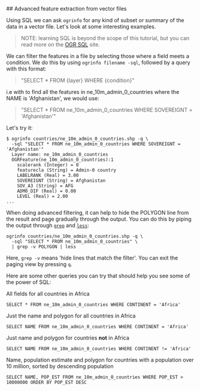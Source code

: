 ## Advanced feature extraction from vector files

Using SQL we can ask `ogrinfo` for any kind of subset or summary of the data in a vector file. Let's look at some interesting examples.

> NOTE: learning SQL is beyond the scope of this tutorial, but you can read more on the [OGR SQL](http://www.gdal.org/ogr_sql.html) site.

We can filter the features in a file by selecting those where a field meets a condition. We do this by using `ogrinfo filename -sql`, followed by a query with this format:

> "SELECT * FROM {layer} WHERE {condition}"

i.e with to find all the features in ne_10m_admin_0_countries where the NAME is 'Afghanistan', we would use:

> "SELECT * FROM ne_10m_admin_0_countries WHERE SOVEREIGNT = 'Afghanistan'"

Let's try it:

```
$ ogrinfo countries/ne_10m_admin_0_countries.shp -q \
  -sql "SELECT * FROM ne_10m_admin_0_countries WHERE SOVEREIGNT = 'Afghanistan'"
  Layer name: ne_10m_admin_0_countries
  OGRFeature(ne_10m_admin_0_countries):1
    scalerank (Integer) = 0
    featurecla (String) = Admin-0 country
    LABELRANK (Real) = 3.00
    SOVEREIGNT (String) = Afghanistan
    SOV_A3 (String) = AFG
    ADM0_DIF (Real) = 0.00
    LEVEL (Real) = 2.00
...
```

When doing advanced filtering, it can help to hide the POLYGON line from the result and page gradually through the output. You can do this by piping the output through [`grep`](https://en.wikipedia.org/wiki/Grep) and [`less`](https://en.wikipedia.org/wiki/Less_(Unix)):

```
ogrinfo countries/ne_10m_admin_0_countries.shp -q \
  -sql "SELECT * FROM ne_10m_admin_0_countries" \
  | grep -v POLYGON | less
```

Here, `grep -v` means 'hide lines that match the filter'. You can exit the paging view by pressing `q`.

Here are some other queries you can try that should help you see some of the power of SQL:

All fields for all countries in Africa

```
SELECT * FROM ne_10m_admin_0_countries WHERE CONTINENT = 'Africa'
```

Just the name and polygon for all countries in Africa

```
SELECT NAME FROM ne_10m_admin_0_countries WHERE CONTINENT = 'Africa'
```

Just name and polygon for countries **not** in Africa

```
SELECT NAME FROM ne_10m_admin_0_countries WHERE CONTINENT != 'Africa'
```

Name, population estimate and polygon for countries with a population over 10 million, sorted by descending population

```
SELECT NAME, POP_EST FROM ne_10m_admin_0_countries WHERE POP_EST > 10000000 ORDER BY POP_EST DESC
```
